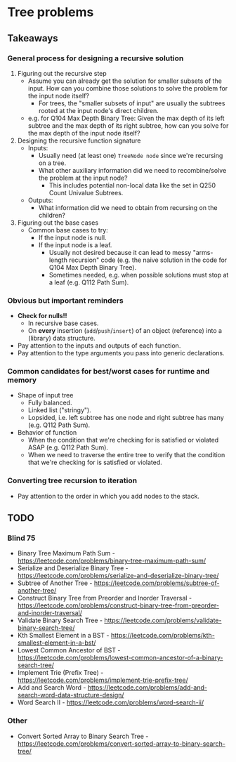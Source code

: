 # Tree problems

## Takeaways

### General process for designing a recursive solution
1. Figuring out the recursive step
   - Assume you can already get the solution for smaller subsets of the input. How can you combine those solutions to solve the problem for the input node itself?
     - For trees, the "smaller subsets of input" are usually the subtrees rooted at the input node's direct children.
   - e.g. for Q104 Max Depth Binary Tree: Given the max depth of its left subtree and the max depth of its right subtree, how can you solve for the max depth of the input node itself?
2. Designing the recursive function signature
   - Inputs:
     - Usually need (at least one) `TreeNode node` since we're recursing on a tree.
     - What other auxiliary information did we need to recombine/solve the problem at the input node?
       - This includes potential non-local data like the set in Q250 Count Univalue Subtrees.
   - Outputs:
     - What information did we need to obtain from recursing on the children?
3. Figuring out the base cases
   - Common base cases to try:
     - If the input node is null.
     - If the input node is a leaf.
       - Usually not desired because it can lead to messy "arms-length recursion" code (e.g. the naive solution in the 
         code for Q104 Max Depth Binary Tree).
       - Sometimes needed, e.g. when possible solutions must stop at a leaf (e.g. Q112 Path Sum).

### Obvious but important reminders
- **Check for nulls!!**
    - In recursive base cases.
    - On **every** insertion (`add`/`push`/`insert`) of an object (reference) into a (library) data structure.
- Pay attention to the inputs and outputs of each function.
- Pay attention to the type arguments you pass into generic declarations.

### Common candidates for best/worst cases for runtime and memory
- Shape of input tree
    - Fully balanced.
    - Linked list ("stringy").
    - Lopsided, i.e. left subtree has one node and right subtree has many (e.g. Q112 Path Sum).
- Behavior of function
    - When the condition that we're checking for is satisfied or violated ASAP (e.g. Q112 Path Sum).
    - When we need to traverse the entire tree to verify that the condition that we're checking for is satisfied or violated.

### Converting tree recursion to iteration
- Pay attention to the order in which you add nodes to the stack.


## TODO

### Blind 75

- Binary Tree Maximum Path Sum - https://leetcode.com/problems/binary-tree-maximum-path-sum/
- Serialize and Deserialize Binary Tree - https://leetcode.com/problems/serialize-and-deserialize-binary-tree/
- Subtree of Another Tree - https://leetcode.com/problems/subtree-of-another-tree/
- Construct Binary Tree from Preorder and Inorder Traversal - https://leetcode.com/problems/construct-binary-tree-from-preorder-and-inorder-traversal/
- Validate Binary Search Tree - https://leetcode.com/problems/validate-binary-search-tree/
- Kth Smallest Element in a BST - https://leetcode.com/problems/kth-smallest-element-in-a-bst/
- Lowest Common Ancestor of BST - https://leetcode.com/problems/lowest-common-ancestor-of-a-binary-search-tree/
- Implement Trie (Prefix Tree) - https://leetcode.com/problems/implement-trie-prefix-tree/
- Add and Search Word - https://leetcode.com/problems/add-and-search-word-data-structure-design/
- Word Search II - https://leetcode.com/problems/word-search-ii/

### Other

- Convert Sorted Array to Binary Search Tree - https://leetcode.com/problems/convert-sorted-array-to-binary-search-tree/
